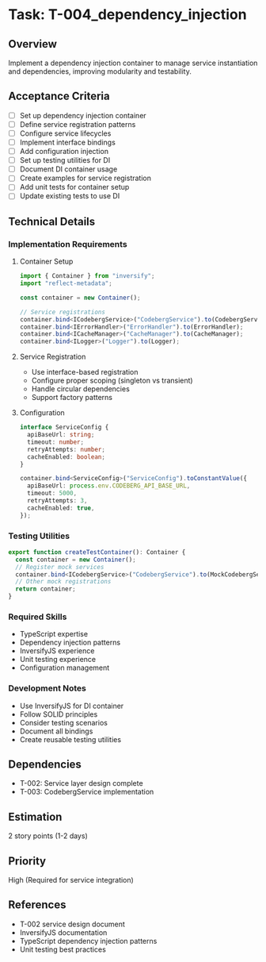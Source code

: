# Task: T-004_dependency_injection

## Overview

Implement a dependency injection container to manage service instantiation and dependencies, improving modularity and testability.

## Acceptance Criteria

- [ ] Set up dependency injection container
- [ ] Define service registration patterns
- [ ] Configure service lifecycles
- [ ] Implement interface bindings
- [ ] Add configuration injection
- [ ] Set up testing utilities for DI
- [ ] Document DI container usage
- [ ] Create examples for service registration
- [ ] Add unit tests for container setup
- [ ] Update existing tests to use DI

## Technical Details

### Implementation Requirements

1. Container Setup

   ```typescript
   import { Container } from "inversify";
   import "reflect-metadata";

   const container = new Container();

   // Service registrations
   container.bind<ICodebergService>("CodebergService").to(CodebergService);
   container.bind<IErrorHandler>("ErrorHandler").to(ErrorHandler);
   container.bind<ICacheManager>("CacheManager").to(CacheManager);
   container.bind<ILogger>("Logger").to(Logger);
   ```

2. Service Registration

   - Use interface-based registration
   - Configure proper scoping (singleton vs transient)
   - Handle circular dependencies
   - Support factory patterns

3. Configuration

   ```typescript
   interface ServiceConfig {
     apiBaseUrl: string;
     timeout: number;
     retryAttempts: number;
     cacheEnabled: boolean;
   }

   container.bind<ServiceConfig>("ServiceConfig").toConstantValue({
     apiBaseUrl: process.env.CODEBERG_API_BASE_URL,
     timeout: 5000,
     retryAttempts: 3,
     cacheEnabled: true,
   });
   ```

### Testing Utilities

```typescript
export function createTestContainer(): Container {
  const container = new Container();
  // Register mock services
  container.bind<ICodebergService>("CodebergService").to(MockCodebergService);
  // Other mock registrations
  return container;
}
```

### Required Skills

- TypeScript expertise
- Dependency injection patterns
- InversifyJS experience
- Unit testing experience
- Configuration management

### Development Notes

- Use InversifyJS for DI container
- Follow SOLID principles
- Consider testing scenarios
- Document all bindings
- Create reusable testing utilities

## Dependencies

- T-002: Service layer design complete
- T-003: CodebergService implementation

## Estimation

2 story points (1-2 days)

## Priority

High (Required for service integration)

## References

- T-002 service design document
- InversifyJS documentation
- TypeScript dependency injection patterns
- Unit testing best practices
